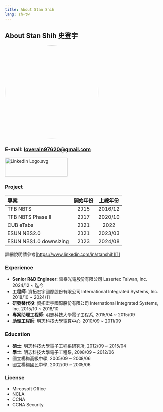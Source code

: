 ```yaml
---
title: About Stan Shih
lang: zh-tw
---
```


## About Stan Shih 史登宇

<img src="https://gravatar.com/avatar/dfa021f572495468d846b1d97c69255d81625291a203ef9b1bb757cb2ba5e3ee?s=160" style="width:300px; height:300px; border-radius:50%; " />

### E-mail: loverain97620@gmail.com

<a href="https://www.linkedin.com/in/stanshih"><img src="https://upload.wikimedia.org/wikipedia/commons/thumb/0/01/LinkedIn_Logo.svg/1200px-LinkedIn_Logo.svg.png" alt="LinkedIn Logo.svg" style="width:200px; height:60px;"></a>

[1]: https://www.linkedin.com/in/stanshih

### Project

| 專案 | 開始年份 | 上線年份 |
| :- | :-: | :-: |
| TFB NBTS | 2015 | 2016/12 |
| TFB NBTS Phase II | 2017 | 2020/10 |
| CUB eTabs | 2021 | 2022 |
| ESUN NBS2.0 | 2021 | 2023/03 |
| ESUN NBS1.0 downsizing | 2023 | 2024/08 |


詳細說明請參考[https://www.linkedin.com/in/stanshih][1]

### Experience

- **Senior R&D Engineer**: 雷泰光電股份有限公司 Lasertec Taiwan, Inc. 2024/12 ~ 迄今
- **工程師**: 資拓宏宇國際股份有限公司 International Integrated Systems, Inc. 2018/10 ~ 2024/11
- **研發替代役**: 資拓宏宇國際股份有限公司 International Integrated Systems, Inc. 2015/10 ~ 2018/10
- **專案助理工程師**: 明志科技大學電子工程系, 2015/04 ~ 2015/09
- **助理工程師**: 明志科技大學電算中心, 2010/09 ~ 2011/09

### Education

- **碩士**: 明志科技大學電子工程系研究所, 2012/09 ~ 2015/04
- **學士**: 明志科技大學電子工程系, 2008/09 ~ 2012/06
- 國立楊梅高級中學, 2005/09 ~ 2008/06
- 國立楊梅國民中學, 2002/09 ~ 2005/06

### License

- Mircosoft Office
- NCLA
- CCNA
- CCNA Security

